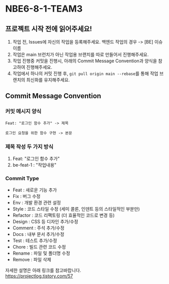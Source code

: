 # NBE6-8-1-TEAM3

## 프로젝트 시작 전에 읽어주세요!
1. 작업 전, Issues에 자신의 작업을 등록해주세요. 백엔드 작업의 경우 -> [BE] 이슈이름
2. 작업은 main 브런치가 아닌 작업용 브랜치를 따로 만들어서 진행해주세요.
3. 작업 진행중 커밋을 진행시, 아래의 Commit Message Convention과 양식을 참고하여 진행해주세요.
4. 작업에서 하나의 커밋 진행 후, `git pull origin main --rebase`를 통해 작업 브랜치의 최신화를 유지해주세요.

## Commit Message Convention
### 커밋 메시지 양식
```
Feat: "로그인 함수 추가" -> 제목

로그인 요청을 위한 함수 구현 -> 본문
```
### 제목 작성 두 가지 방식

1. Feat: "로그인 함수 추가"
2. be-feat-1 : "작업내용"

### Commit Type
- Feat : 새로운 기능 추가
- Fix : 버그 수정
- Env : 개발 환경 관련 설정
- Style : 코드 스타일 수정 (세미 콜론, 인덴트 등의 스타일적인 부분만)
- Refactor : 코드 리팩토링 (더 효율적인 코드로 변경 등)
- Design : CSS 등 디자인 추가/수정
- Comment : 주석 추가/수정
- Docs : 내부 문서 추가/수정
- Test : 테스트 추가/수정
- Chore : 빌드 관련 코드 수정
- Rename : 파일 및 폴더명 수정
- Remove : 파일 삭제

자세한 설명은 아래 링크를 참고바랍니다. <br/>
https://projectlog.tistory.com/57
